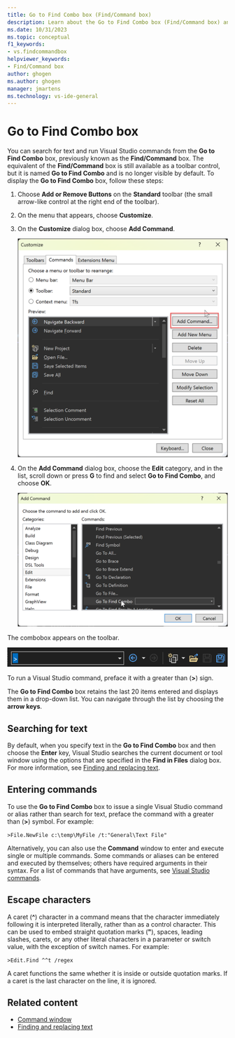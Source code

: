 ```yaml
---
title: Go to Find Combo box (Find/Command box)
description: Learn about the Go to Find Combo box (Find/Command box) and how you can use it to search for text and run Visual Studio commands.
ms.date: 10/31/2023
ms.topic: conceptual
f1_keywords:
- vs.findcommandbox
helpviewer_keywords:
- Find/Command box
author: ghogen
ms.author: ghogen
manager: jmartens
ms.technology: vs-ide-general
---
```

# Go to Find Combo box


You can search for text and run Visual Studio commands from the **Go to Find Combo** box, previously known as the **Find/Command** box. The equivalent of the **Find/Command** box is still available as a toolbar control, but it is named **Go to Find Combo** and is no longer visible by default. To display the **Go to Find Combo** box, follow these steps:

1. Choose **Add or Remove Buttons** on the **Standard** toolbar (the small arrow-like control at the right end of the toolbar).
1. On the menu that appears, choose **Customize**.
1. On the **Customize** dialog box, choose **Add Command**.

   ![Screenshot of the Customize dialog box, showing the Add Command button.](./media/vs-2022/customize-toolbar-add-command.png)

1. On the **Add Command** dialog box, choose the **Edit** category, and in the list, scroll down or press **G** to find and select **Go to Find Combo**, and choose **OK**.

   ![Screenshot of the Add Command dialog box, showing the Go to Find Combo item.](./media/vs-2022/add-command-go-to-find-combo.png)

The combobox appears on the toolbar.

   ![Screenshot of Go to Find Combo Box on the Standard Toolbar.](./media/vs-2022/got-to-find-combo-box.png)

To run a Visual Studio command, preface it with a greater than (**>**) sign.

The **Go to Find Combo** box retains the last 20 items entered and displays them in a drop-down list. You can navigate through the list by choosing the **arrow keys**.

## Searching for text

By default, when you specify text in the **Go to Find Combo** box and then choose the **Enter** key, Visual Studio searches the current document or tool window using the options that are specified in the **Find in Files** dialog box. For more information, see [Finding and replacing text](../ide/finding-and-replacing-text.md).

## Entering commands

To use the **Go to Find Combo** box to issue a single Visual Studio command or alias rather than search for text, preface the command with a greater than (**>**) symbol. For example:

```
>File.NewFile c:\temp\MyFile /t:"General\Text File"
```

Alternatively, you can also use the **Command** window to enter and execute single or multiple commands. Some commands or aliases can be entered and executed by themselves; others have required arguments in their syntax. For a list of commands that have arguments, see [Visual Studio commands](../ide/reference/visual-studio-commands.md).

## Escape characters

A caret (**^**) character in a command means that the character immediately following it is interpreted literally, rather than as a control character. This can be used to embed straight quotation marks (**"**), spaces, leading slashes, carets, or any other literal characters in a parameter or switch value, with the exception of switch names. For example:

```
>Edit.Find ^^t /regex
```

A caret functions the same whether it is inside or outside quotation marks. If a caret is the last character on the line, it is ignored.

## Related content

- [Command window](../ide/reference/command-window.md)
- [Finding and replacing text](../ide/finding-and-replacing-text.md)
